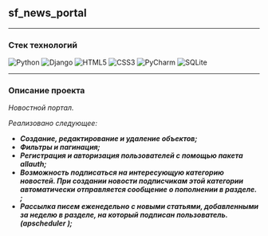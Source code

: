 ## sf_news_portal

______
### Стек технологий 


![Python](https://img.shields.io/badge/python-3670A0?style=for-the-badge&logo=python&logoColor=ffdd54)
![Django](https://img.shields.io/badge/django-092E20?style=for-the-badge&logo=django&logoColor=white)
![HTML5](https://img.shields.io/badge/html5-%23E34F26.svg?style=for-the-badge&logo=html5&logoColor=white)
![CSS3](https://img.shields.io/badge/css3-%231572B6.svg?style=for-the-badge&logo=css3&logoColor=white)
![PyCharm](https://img.shields.io/badge/pycharm-143?style=for-the-badge&logo=pycharm&logoColor=black&color=black&labelColor=green)
![SQLite](https://img.shields.io/badge/sqlite-%2307405e.svg?style=for-the-badge&logo=sqlite&logoColor=white)
______
### Описание проекта

*Новостной портал.*


*Реализовано следующее:*
+ ***Создание, редактирование и удаление объектов;***
+ ***Фильтры и пагинация;***
+ ***Регистрация и авторизация пользователей с помощью пакета allauth;***
+ ***Возможность подписаться на интересующую категорию новостей. При создании новости подписчикам этой категории автоматически отправляется сообщение о пополнении в разделе. ;***
+ ***Рассылка писем еженедельно с новыми статьями, добавленными за неделю в разделе, на который подписан пользователь. (apscheduler );***
